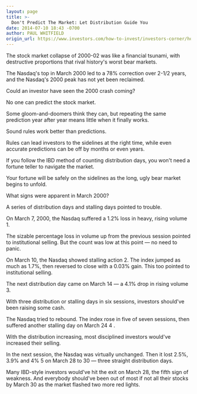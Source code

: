```yaml
---
layout: page
title: >-
  Don't Predict The Market: Let Distribution Guide You
date: 2014-07-10 18:43 -0700
author: PAUL WHITFIELD
origin_url: https://www.investors.com/how-to-invest/investors-corner/how-to-spot-a-stock-market-top/
---
```


The stock market collapse of 2000-02 was like a financial tsunami, with destructive proportions that rival history's worst bear markets.

The Nasdaq's top in March 2000 led to a 78% correction over 2-1/2 years, and the Nasdaq's 2000 peak has not yet been reclaimed.

Could an investor have seen the 2000 crash coming?

No one can predict the stock market.

Some gloom-and-doomers think they can, but repeating the same prediction year after year means little when it finally works.

Sound rules work better than predictions.

Rules can lead investors to the sidelines at the right time, while even accurate predictions can be off by months or even years.

If you follow the IBD method of counting distribution days, you won't need a fortune teller to navigate the market.

Your fortune will be safely on the sidelines as the long, ugly bear market begins to unfold.

What signs were apparent in March 2000?

A series of distribution days and stalling days pointed to trouble.

On March 7, 2000, the Nasdaq suffered a 1.2% loss in heavy, rising volume 1.

The sizable percentage loss in volume up from the previous session pointed to institutional selling. But the count was low at this point — no need to panic.

On March 10, the Nasdaq showed stalling action 2. The index jumped as much as 1.7%, then reversed to close with a 0.03% gain. This too pointed to institutional selling.

The next distribution day came on March 14 — a 4.1% drop in rising volume 3.

With three distribution or stalling days in six sessions, investors should've been raising some cash.

The Nasdaq tried to rebound. The index rose in five of seven sessions, then suffered another stalling day on March 24 4 .

With the distribution increasing, most disciplined investors would've increased their selling.

In the next session, the Nasdaq was virtually unchanged. Then it lost 2.5%, 3.9% and 4% 5 on March 28 to 30 — three straight distribution days.

Many IBD-style investors would've hit the exit on March 28, the fifth sign of weakness. And everybody should've been out of most if not all their stocks by March 30 as the market flashed two more red lights.
